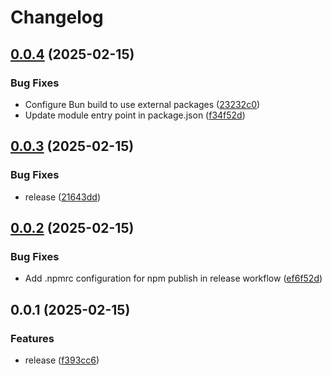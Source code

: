 # Changelog

## [0.0.4](https://github.com/koki-develop/pinpm/compare/v0.0.3...v0.0.4) (2025-02-15)


### Bug Fixes

* Configure Bun build to use external packages ([23232c0](https://github.com/koki-develop/pinpm/commit/23232c0aade9019ac8368065471044a4609b09fe))
* Update module entry point in package.json ([f34f52d](https://github.com/koki-develop/pinpm/commit/f34f52d3ec792ae01317941cfaa0c005f7d1a9a5))

## [0.0.3](https://github.com/koki-develop/pinpm/compare/v0.0.2...v0.0.3) (2025-02-15)


### Bug Fixes

* release ([21643dd](https://github.com/koki-develop/pinpm/commit/21643ddd44baadbf24e39a59bfff68f64bb19d4f))

## [0.0.2](https://github.com/koki-develop/pinpm/compare/v0.0.1...v0.0.2) (2025-02-15)


### Bug Fixes

* Add .npmrc configuration for npm publish in release workflow ([ef6f52d](https://github.com/koki-develop/pinpm/commit/ef6f52dfcf401d1060438ec73184ca567e56a5d5))

## 0.0.1 (2025-02-15)


### Features

* release ([f393cc6](https://github.com/koki-develop/pinpm/commit/f393cc69f241b01664a7d429bde9ad1e2a1cd2bd))

